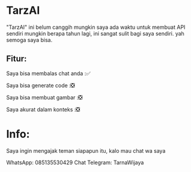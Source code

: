 # TarzAI
"TarzAI" ini belum canggih mungkin saya ada waktu untuk membuat API sendiri mungkin berapa tahun lagi, ini sangat sulit bagi saya sendiri. yah semoga saya bisa.

## Fitur:
Saya bisa membalas chat anda         :✅

Saya bisa generate code              :❎
 
Saya bisa membuat gambar 	         :❎

Saya akurat dalam konteks	         :❎

# Info:
Saya ingin mengajak teman siapapun itu, kalo mau chat wa saya 

WhatsApp: 085135530429
Chat Telegram: TarnaWijaya